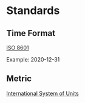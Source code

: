 # Standards

## Time Format

[ISO 8601](https://www.iso.org/iso-8601-date-and-time-format.html)

Example: 2020-12-31

## Metric

[International System of Units](https://en.wikipedia.org/wiki/International_System_of_Units)




